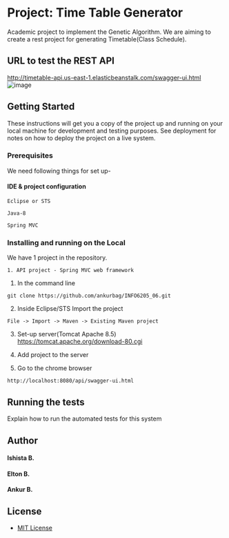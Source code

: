 # Project: Time Table Generator 
Academic project to implement the Genetic Algorithm. We are aiming to create a rest project for generating Timetable(Class Schedule).

## URL to test the REST API
http://timetable-api.us-east-1.elasticbeanstalk.com/swagger-ui.html
![image](https://user-images.githubusercontent.com/3647390/33792551-49542ace-dc71-11e7-9c02-346d9e3a3593.png)


## Getting Started

These instructions will get you a copy of the project up and running on your local machine for development and testing purposes. See deployment for notes on how to deploy the project on a live system.

### Prerequisites

We need following things for set up-

#### IDE & project configuration
```
Eclipse or STS
```
```
Java-8
```
```
Spring MVC
```

### Installing and running on the Local

We have 1 project in the repository.

```
1. API project - Spring MVC web framework
```
1) In the command line
```
git clone https://github.com/ankurbag/INFO6205_06.git
```
2) Inside Eclipse/STS Import the project
```
File -> Import -> Maven -> Existing Maven project
```
3) Set-up server(Tomcat Apache 8.5) https://tomcat.apache.org/download-80.cgi

4) Add project to the server

5) Go to the chrome browser
```
http://localhost:8080/api/swagger-ui.html
```

## Running the tests

Explain how to run the automated tests for this system

## Author
#### Ishista B.
#### Elton B.
#### Ankur B.

## License
* [MIT License](http://www.opensource.org/licenses/mit-license.php)
 
